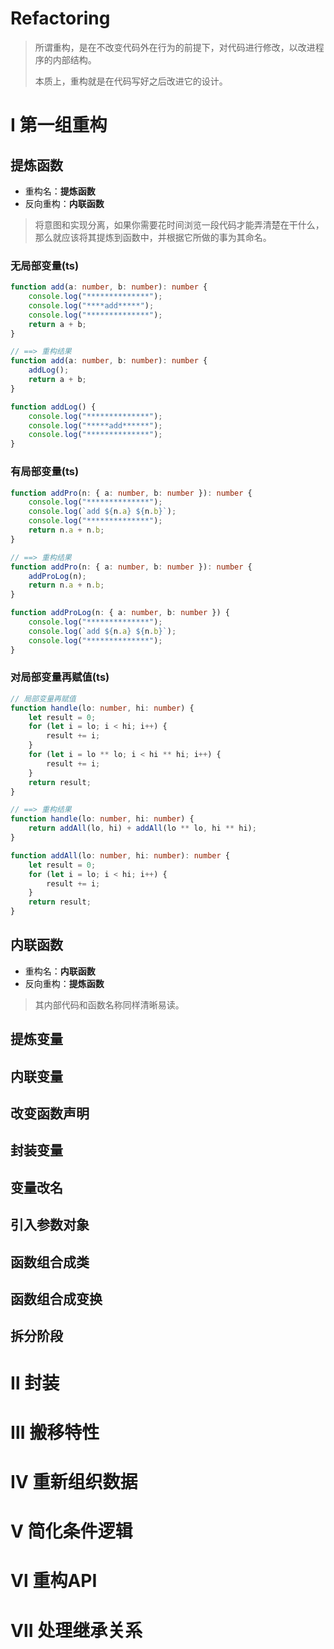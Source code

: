 # Refactoring

> 所谓重构，是在不改变代码外在行为的前提下，对代码进行修改，以改进程序的内部结构。
>
> 本质上，重构就是在代码写好之后改进它的设计。



# Ⅰ 第一组重构

## 提炼函数

+ 重构名：**提炼函数**
+ 反向重构：**内联函数**

> 将意图和实现分离，如果你需要花时间浏览一段代码才能弄清楚在干什么，那么就应该将其提炼到函数中，并根据它所做的事为其命名。

### 无局部变量(ts)

```typescript
function add(a: number, b: number): number {
    console.log("**************");
    console.log("****add*****");
    console.log("**************");
    return a + b;
}
```

```typescript
// ==> 重构结果
function add(a: number, b: number): number {
    addLog();
    return a + b;
}

function addLog() {
    console.log("**************");
    console.log("*****add******");
    console.log("**************");
}
```



### 有局部变量(ts)

```typescript
function addPro(n: { a: number, b: number }): number {
    console.log("**************");
    console.log(`add ${n.a} ${n.b}`);
    console.log("**************");
    return n.a + n.b;
}
```

```typescript
// ==> 重构结果
function addPro(n: { a: number, b: number }): number {
    addProLog(n);
    return n.a + n.b;
}

function addProLog(n: { a: number, b: number }) {
    console.log("**************");
    console.log(`add ${n.a} ${n.b}`);
    console.log("**************");
}
```



### 对局部变量再赋值(ts)

```typescript
// 局部变量再赋值
function handle(lo: number, hi: number) {
    let result = 0;
    for (let i = lo; i < hi; i++) {
        result += i;
    }
    for (let i = lo ** lo; i < hi ** hi; i++) {
        result += i;
    }
    return result;
}
```

```typescript
// ==> 重构结果
function handle(lo: number, hi: number) {
    return addAll(lo, hi) + addAll(lo ** lo, hi ** hi);
}

function addAll(lo: number, hi: number): number {
    let result = 0;
    for (let i = lo; i < hi; i++) {
        result += i;
    }
    return result;
}
```





## 内联函数

+ 重构名：**内联函数**
+ 反向重构：**提炼函数**

> 其内部代码和函数名称同样清晰易读。







## 提炼变量



## 内联变量



## 改变函数声明



## 封装变量



## 变量改名



## 引入参数对象



## 函数组合成类



## 函数组合成变换



## 拆分阶段













# Ⅱ 封装

# Ⅲ 搬移特性

# Ⅳ 重新组织数据

# Ⅴ 简化条件逻辑

# Ⅵ 重构API

# Ⅶ 处理继承关系

